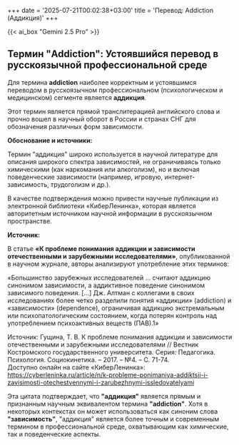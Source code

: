 +++
date = '2025-07-21T00:02:38+03:00'
title = 'Перевод: Addiction (Аддикция)'
+++

{{< ai_box "Gemini 2.5 Pro" >}}

## Термин "Addiction": Устоявшийся перевод в русскоязычной профессиональной среде

Для термина **addiction** наиболее корректным и устоявшимся переводом в русскоязычном профессиональном (психологическом и медицинском) сегменте является **аддикция**.

Этот термин является прямой транслитерацией английского слова и прочно вошел в научный оборот в России и странах СНГ для обозначения различных форм зависимости.

**Обоснование и источники:**

Термин "аддикция" широко используется в научной литературе для описания широкого спектра зависимостей, не ограничиваясь только химическими (как наркомания или алкоголизм), но и включая поведенческие зависимости (например, игровую, интернет-зависимость, трудоголизм и др.).

В качестве подтверждения можно привести научные публикации из электронной библиотеки «КиберЛенинка», которая является авторитетным источником научной информации в русскоязычном пространстве.

**Источник:**

В статье **«К проблеме понимания аддикции и зависимости отечественными и зарубежными исследователями»**, опубликованной в научном журнале, авторы анализируют употребление этих терминов:

«Большинство зарубежных исследователей ... считают аддикцию синонимом зависимости, а аддиктивное поведение синонимом зависимого поведения. \[...\] Дж. Алтман с коллегами в своих исследованиях более четко разделили понятия «аддикции» (addiction) и «зависимости» (dependence), ограничивая аддикцию экстремальным или психопатологическим состоянием, когда потерян контроль над употреблением психоактивных веществ (ПАВ).1»

Источник: Гущина, Т. В. К проблеме понимания аддикции и зависимости отечественными и зарубежными исследователями // Вестник Костромского государственного университета. Серия: Педагогика. Психология. Социокинетика. – 2017\. – №4. – С. 71-74.  
Доступно онлайн на сайте «КиберЛенинка»: https://cyberleninka.ru/article/n/k-probleme-ponimaniya-addiktsii-i-zavisimosti-otechestvennymi-i-zarubezhnymi-issledovatelyami

Эта цитата подтверждает, что **"аддикция"** является прямым и признанным научным эквивалентом термина **"addiction"**. Хотя в некоторых контекстах он может использоваться как синоним слова **"зависимость"**, "аддикция" является более точным и современным термином в профессиональной среде, охватывающим как химические, так и поведенческие аспекты.

